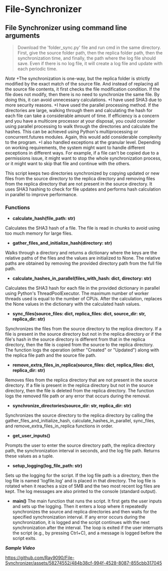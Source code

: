 # File-Synchronizer

## File Synchronizer using command line arguments

> Download the 'folder_sync.py' file and run cmd in the same directory. First, give the source folder path, then the replica folder path, then the synchronization time, and finally, the path where the log file should save. Even if there is no log file, it will create a log file and update with each periodic time.

*Note*
+The synchronization is one-way, but the replica folder is strictly modified by the exact match of the source file. And instead of replacing all the source file contents, it first checks the file modification condition. If the file does not modify, then there is no need to synchronize the same file. By doing this, it can avoid unnecessary calculations.
+I have used SHA3 due to more security reasons. 
+I have used the parallel processing method. If the directories are large, walking through them and calculating the hash for each file can take a considerable amount of time. If efficiency is a concern and you have a multicore processor at your disposal, you could consider using parallel processing to walk through the directories and calculate the hashes. This can be achieved using Python's multiprocessing or concurrent.futures modules. Again, this would add considerable complexity to the program.
+I also handled exceptions at the granular level. Depending on working requirements, the system might want to handle different exceptions in different ways. For example, if a file can't be copied due to a permissions issue, it might want to stop the whole synchronization process, or it might want to skip that file and continue with the others.

This script keeps two directories synchronized by copying updated or new files from the source directory to the replica directory and removing files from the replica directory that are not present in the source directory. It uses SHA3 hashing to check for file updates and performs hash calculation in parallel to improve performance.

### Functions

+ **calculate_hash(file_path: str)**

Calculates the SHA3 hash of a file. The file is read in chunks to avoid using too much memory for large files.

+ **gather_files_and_initialize_hash(directory: str)**

Walks through a directory and returns a dictionary where the keys are the relative paths of the files and the values are initialized to None. The relative paths are obtained by removing the provided directory path from the full file path.

+ **calculate_hashes_in_parallel(files_with_hash: dict, directory: str)**

Calculates the SHA3 hash for each file in the provided dictionary in parallel using Python's ThreadPoolExecutor. The maximum number of worker threads used is equal to the number of CPUs. After the calculation, replaces the None values in the dictionary with the calculated hash values.

+ **sync_files(source_files: dict, replica_files: dict, source_dir: str, replica_dir: str)**

Synchronizes the files from the source directory to the replica directory. If a file is present in the source directory but not in the replica directory or if the file's hash in the source directory is different from that in the replica directory, then the file is copied from the source to the replica directory. The function logs the operation (either "Created" or "Updated") along with the replica file path and the source file path.

+ **remove_extra_files_in_replica(source_files: dict, replica_files: dict, replica_dir: str)**

Removes files from the replica directory that are not present in the source directory. If a file is present in the replica directory but not in the source directory, then the file is deleted from the replica directory. The function logs the removed file path or any error that occurs during the removal.

+ **synchronize_directories(source_dir: str, replica_dir: str)**

Synchronizes the source directory to the replica directory by calling the gather_files_and_initialize_hash, calculate_hashes_in_parallel, sync_files, and remove_extra_files_in_replica functions in order.

+ **get_user_inputs()**

Prompts the user to enter the source directory path, the replica directory path, the synchronization interval in seconds, and the log file path. Returns these values as a tuple.

+ **setup_logging(log_file_path: str)**

Sets up the logging for the script. If the log file path is a directory, then the log file is named 'logfile.log' and is placed in that directory. The log file is rotated when it reaches a size of 5MB and the two most recent log files are kept. The log messages are also printed to the console (standard output).

+ **main()**
The main function that runs the script. It first gets the user inputs and sets up the logging. Then it enters a loop where it repeatedly synchronizes the source and replica directories and then waits for the specified synchronization interval. If any error occurs during the synchronization, it is logged and the script continues with the next synchronization after the interval. The loop is exited if the user interrupts the script (e.g., by pressing Ctrl+C), and a message is logged before the script exits.

***Sample Video***


https://github.com/Ray9090/File-Synchronizer/assets/58274552/484b38cf-994f-4528-8087-855cbb317045

